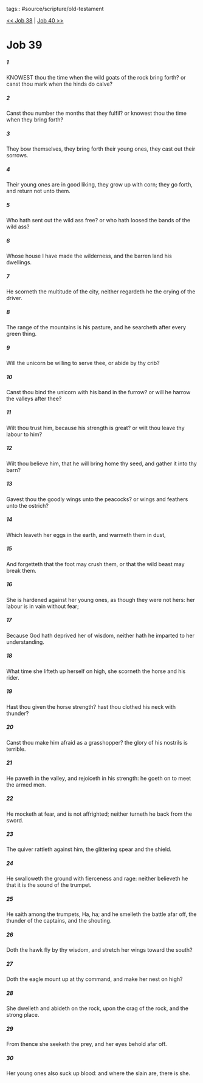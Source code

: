 tags:: #source/scripture/old-testament

[<< Job 38](old-testament/18_Job/Job_38.md) | [Job 40 >>](old-testament/18_Job/Job_40.md)

# Job 39

##### 1

KNOWEST thou the time when the wild goats of the rock bring forth? or canst thou mark when the hinds do calve?

##### 2

Canst thou number the months that they fulfil? or knowest thou the time when they bring forth?

##### 3

They bow themselves, they bring forth their young ones, they cast out their sorrows.

##### 4

Their young ones are in good liking, they grow up with corn; they go forth, and return not unto them.

##### 5

Who hath sent out the wild ass free? or who hath loosed the bands of the wild ass?

##### 6

Whose house I have made the wilderness, and the barren land his dwellings.

##### 7

He scorneth the multitude of the city, neither regardeth he the crying of the driver.

##### 8

The range of the mountains is his pasture, and he searcheth after every green thing.

##### 9

Will the unicorn be willing to serve thee, or abide by thy crib?

##### 10

Canst thou bind the unicorn with his band in the furrow? or will he harrow the valleys after thee?

##### 11

Wilt thou trust him, because his strength is great? or wilt thou leave thy labour to him?

##### 12

Wilt thou believe him, that he will bring home thy seed, and gather it into thy barn?

##### 13

Gavest thou the goodly wings unto the peacocks? or wings and feathers unto the ostrich?

##### 14

Which leaveth her eggs in the earth, and warmeth them in dust,

##### 15

And forgetteth that the foot may crush them, or that the wild beast may break them.

##### 16

She is hardened against her young ones, as though they were not hers: her labour is in vain without fear;

##### 17

Because God hath deprived her of wisdom, neither hath he imparted to her understanding.

##### 18

What time she lifteth up herself on high, she scorneth the horse and his rider.

##### 19

Hast thou given the horse strength? hast thou clothed his neck with thunder?

##### 20

Canst thou make him afraid as a grasshopper? the glory of his nostrils is terrible.

##### 21

He paweth in the valley, and rejoiceth in his strength: he goeth on to meet the armed men.

##### 22

He mocketh at fear, and is not affrighted; neither turneth he back from the sword.

##### 23

The quiver rattleth against him, the glittering spear and the shield.

##### 24

He swalloweth the ground with fierceness and rage: neither believeth he that it is the sound of the trumpet.

##### 25

He saith among the trumpets, Ha, ha; and he smelleth the battle afar off, the thunder of the captains, and the shouting.

##### 26

Doth the hawk fly by thy wisdom, and stretch her wings toward the south?

##### 27

Doth the eagle mount up at thy command, and make her nest on high?

##### 28

She dwelleth and abideth on the rock, upon the crag of the rock, and the strong place.

##### 29

From thence she seeketh the prey, and her eyes behold afar off.

##### 30

Her young ones also suck up blood: and where the slain are, there is she.
